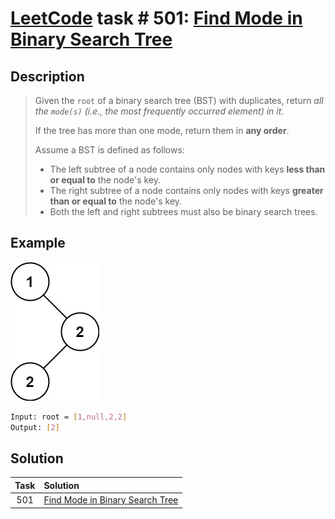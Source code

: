 # [LeetCode][leetcode] task # 501: [Find Mode in Binary Search Tree][task]

Description
-----------

> Given the `root` of a binary search tree (BST) with duplicates,
> return _all the `mode(s)` (i.e., the most frequently occurred element) in it_.
> 
> If the tree has more than one mode, return them in **any order**.
> 
> Assume a BST is defined as follows:
> * The left subtree of a node contains only nodes with keys **less than or equal to** the node's key.
> * The right subtree of a node contains only nodes with keys **greater than or equal to** the node's key.
> * Both the left and right subtrees must also be binary search trees.

 Example
-------

![tree.png](image/tree.png)

```sh
Input: root = [1,null,2,2]
Output: [2]
```

Solution
--------

| Task | Solution                                    |
|:----:|:--------------------------------------------|
| 501  | [Find Mode in Binary Search Tree][solution] |


[leetcode]: <http://leetcode.com/>
[task]: <https://leetcode.com/problems/find-mode-in-binary-search-tree/>
[solution]: <https://github.com/wellaxis/praxis-leetcode/blob/main/src/main/java/com/witalis/praxis/leetcode/task/h6/p501/option/Practice.java>
